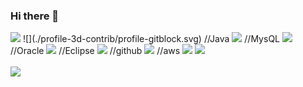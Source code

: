 ### Hi there 👋

 

<img src="https://capsule-render.vercel.app/api?type=waving&color=auto&height=200&section=header&text=SONINCHEON&fontSize=90" />
![](./profile-3d-contrib/profile-gitblock.svg)
//Java
<img src="https://img.shields.io/badge/JAVA-007396?style=for-the-badge&logo=java&logoColor=white">
//MysQL
<img src="https://img.shields.io/badge/MySQL-4479A1?style=for-the-badge&logo=MySQL&logoColor=white">
//Oracle
<img src="https://img.shields.io/badge/Oracle-F80000?style=for-the-badge&logo=Oracle&logoColor=white">
//Eclipse
<img src="https://img.shields.io/badge/Eclipse-2C2255?style=for-the-badge&logo=Eclipse%20IDE&logoColor=white">
//github
<img src="https://img.shields.io/badge/github-181717?style=for-the-badge&logo=github&logoColor=white">
//aws
<img src="https://img.shields.io/badge/aws-232F3E?style=for-the-badge&logo=aws&logoColor=white">
<img src="https://github-readme-stats.vercel.app/api/top-langs/?username=sonincheon&layout=compact"><br><br>
<img src="https://github-readme-stats.vercel.app/api?username=sonincheon&show_icons=true">
